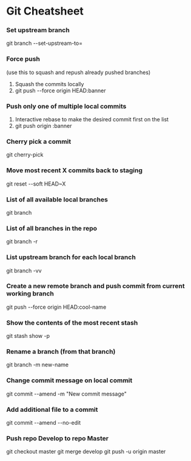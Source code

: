 # Git Cheatsheet

### Set upstream branch
git branch --set-upstream-to=<branch to track>

### Force push 
(use this to squash and repush already pushed branches)
1) Squash the commits locally
2) git push --force origin HEAD:banner

### Push only one of multiple local commits
1) Interactive rebase to make the desired commit first on the list
2) git push origin <commit sha>:banner

### Cherry pick a commit
git cherry-pick <revision number>

### Move most recent X commits back to staging
git reset --soft HEAD~X

### List of all available local branches
git branch

### List of all branches in the repo
git branch -r

### List upstream branch for each local branch
git branch -vv

### Create a new remote branch and push commit from current working branch
git push --force origin HEAD:cool-name

### Show the contents of the most recent stash
git stash show -p

### Rename a branch (from that branch)
git branch -m new-name

### Change commit message on local commit
git commit --amend -m "New commit message"

### Add additional file to a commit
git commit --amend --no-edit

### Push repo Develop to repo Master
git checkout master 
git merge develop
git push -u origin master

